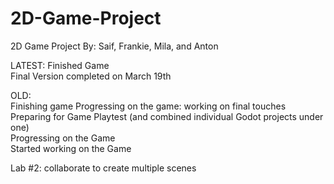 # 2D-Game-Project
2D Game Project 
By: Saif, Frankie, Mila, and Anton

LATEST: Finished Game\
Final Version completed on March 19th

OLD:\
Finishing game
Progressing on the game: working on final touches
Preparing for Game Playtest (and combined individual Godot projects under one)\
Progressing on the Game\
Started working on the Game

Lab #2: collaborate to create multiple scenes
